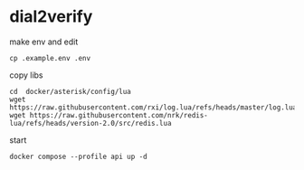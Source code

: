 # dial2verify

make env and edit
```shell
cp .example.env .env
```

copy libs
```shell
cd  docker/asterisk/config/lua
wget https://raw.githubusercontent.com/rxi/log.lua/refs/heads/master/log.lua
wget https://raw.githubusercontent.com/nrk/redis-lua/refs/heads/version-2.0/src/redis.lua
```

start
```shell
docker compose --profile api up -d
```
